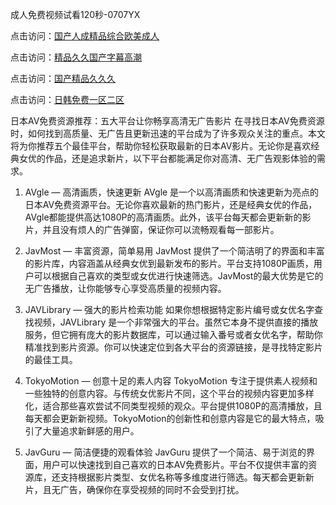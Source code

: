 成人免费视频试看120秒-0707YX

点击访问：<a href="https://gda-c7m.pages.dev/">国产人成精品综合欧美成人</a>

点击访问：<a href="https://tfda.pages.dev/">精品久久国产字幕高潮</a>

点击访问：<a href="https://bsdf-5f5.pages.dev/">国产精品久久久</a>

点击访问：<a href="https://cfad.pages.dev/">日韩免费一区二区</a>

日本AV免费资源推荐：五大平台让你畅享高清无广告影片
在寻找日本AV免费资源时，如何找到高质量、无广告且更新迅速的平台成为了许多观众关注的重点。本文将为你推荐五个最佳平台，帮助你轻松获取最新的日本AV影片。无论你是喜欢经典女优的作品，还是追求新片，以下平台都能满足你对高清、无广告观影体验的需求。

1. AVgle — 高清画质，快速更新
AVgle 是一个以高清画质和快速更新为亮点的日本AV免费资源平台。无论你喜欢最新的热门影片，还是经典女优的作品，AVgle都能提供高达1080P的高清画质。此外，该平台每天都会更新新的影片，并且没有烦人的广告弹窗，保证你可以流畅观看每一部影片。

2. JavMost — 丰富资源，简单易用
JavMost 提供了一个简洁明了的界面和丰富的影片库，内容涵盖从经典女优到最新发布的影片。平台支持1080P画质，用户可以根据自己喜欢的类型或女优进行快速筛选。JavMost的最大优势是它的无广告播放，让你能够专心享受高质量的视频内容。

3. JAVLibrary — 强大的影片检索功能
如果你想根据特定影片编号或女优名字查找视频，JAVLibrary 是一个非常强大的平台。虽然它本身不提供直接的播放服务，但它拥有庞大的影片数据库，可以通过输入番号或者女优名字，帮助你精准找到影片资源。你可以快速定位到各大平台的资源链接，是寻找特定影片的最佳工具。

4. TokyoMotion — 创意十足的素人内容
TokyoMotion 专注于提供素人视频和一些独特的创意内容。与传统女优影片不同，这个平台的视频内容更加多样化，适合那些喜欢尝试不同类型视频的观众。平台提供1080P的高清播放，且每天都会更新新视频。TokyoMotion的创新性和创意内容是它的最大特点，吸引了大量追求新鲜感的用户。

5. JavGuru — 简洁便捷的观看体验
JavGuru 提供了一个简洁、易于浏览的界面，用户可以快速找到自己喜欢的日本AV免费影片。平台不仅提供丰富的资源库，还支持根据影片类型、女优名称等多维度进行筛选。每天都会更新新片，且无广告，确保你在享受视频的同时不会受到打扰。

<span style="display:none;">[Canonical link]( https://github.com/hann20250707/hann19 ）</span>
